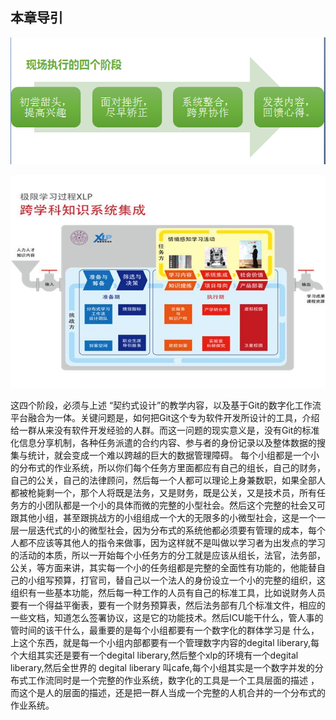 ## 本章导引
![0](../assets/execution/overview/00.jpg)

![0](../assets/execution/overview/01.jpg)

这四个阶段，必须与上述 “契约式设计”的教学内容，以及基于Git的数字化工作流平台融合为一体。关键问题是，如何把Git这个专为软件开发所设计的工具，介绍给一群从来没有软件开发经验的人群。而这一问题的现实意义是，没有Git的标准化信息分享机制，各种任务派遣的合约内容、参与者的身份记录以及整体数据的搜集与统计，就会变成一个难以跨越的巨大的数据管理障碍。
每个小组都是一个小的分布式的作业系统，所以你们每个任务方里面都应有自己的组长，自己的财务，自己的公关，自己的法律顾问，然后每一个人都可以理论上身兼数职，如果全部人都被枪毙剩一个，那个人将既是法务，又是财务，既是公关，又是技术员，所有任务方的小团队都是一个小的具体而微的完整的小型社会。然后这个完整的社会又可跟其他小组，甚至跟挑战方的小组组成一个大的无限多的小微型社会，这是一个一层一层迭代式的小的微型社会，因为分布式的系统他都必须要有管理的成本，每个人都不应该等其他人的指令来做事，因为这样就不是叫做以学习者为出发点的学习的活动的本质，所以一开始每个小任务方的分工就是应该从组长，法官，法务部，公关，等方面来讲，其实每一个小的任务组都是完整的全面性有功能的，他能替自己的小组写预算，打官司，替自己以一个法人的身份设立一个小的完整的组织，这组织有一些基本功能，然后每一种工作的人员有自己的标准工具，比如说财务人员要有一个得益平衡表，要有一个财务预算表，然后法务部有几个标准文件，相应的一些文档，知道怎么签署协议，这是它的功能技术。然后ICU能干什么，管人事的管时间的该干什么，最重要的是每个小组都要有一个数字化的群体学习是 什么，上这个东西，就是每一个小组内部都要有一个管理数字内容的degital liberary,每个大组其实还是要有一个degital liberary,然后整个xlp的环境有一个degital liberary,然后全世界的 degital liberary 叫cafe,每个小组其实是一个数字并发的分布式工作流同时是一个完整的作业系统，数字化的工具是一个工具层面的描述 ，而这个是人的层面的描述，还是把一群人当成一个完整的人机合并的一个分布式的作业系统。
